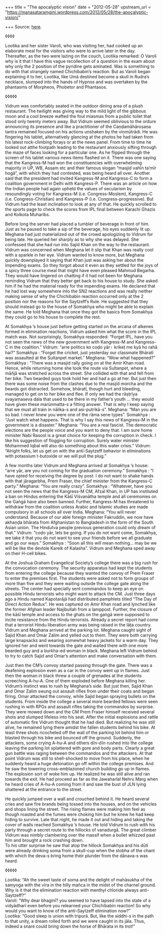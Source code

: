 +++
title = "The apocalyptic vision"
date = "2012-05-28"
upstream_url = "https://manasataramgini.wordpress.com/2012/05/28/the-apocalyptic-vision/"

+++
Source: [here](https://manasataramgini.wordpress.com/2012/05/28/the-apocalyptic-vision/).

◊◊◊◊

Lootika and her sister Varoli, who was visiting her, had cooked up an elaborate meal for the visitors who were to arrive later in the day. Thereafter, as the two were lazing on the couch, Lootika remarked: O Varoli why is it that I have this vague recollection of a question in the exam about why only the 2 position of the pyridine gets aminated. Was is something to do with that strangely named Chichibabin’s reaction. But as Varoli began explaining it to her, Lootika, like Umā destined become a skull in Rudra’s necklace, slumped into the hands of Hypnos and was overtaken by the phantasms of Morpheos, Phobetor and Phantasos.

◊◊◊◊◊

Vidrum was comfortably seated in the outdoor dining area of a plush restaurant. The twilight was giving way to the mild light of the gibbous moon and a cool breeze wafted the foul miasmas from a public toilet that stood only twenty meters away. But Vidrum seemed oblivious to the ordure announcing its presence and like a practitioner of the Caṇḍamāhāroṣaṇa tantra remained focused on his actions unshaken by the viṇmūtrādi. He was fingering his tablet, alternatively glancing at the photos he had taken from his latest rock-climbing forays or at the news panel. From time to time he looked out atthe footpath leading to the restaurant anxiously sifting through the maze of faces looking for a particular one. As he flipped through the screen of his tablet various news items flashed on it. There was one saying that the Kangress-M had won the constituencies with overwhelming majority in UP, WB, Assam etc and their famous slogan “masjid vahīn ta’mīr hogā”, with which they had contested, was being heard all over. Another said that the president had invited Kangress-M and Kangress-C to form a coalition government in Delhi with Kangress-P. There was an article on how the Indian people had again upheld the values of secularism by resoundingly voting for Kangress-M
(i.e. Congress-Moslem), Kangress-C (i.e. Congress-Christian) and
Kangress-P (i.e. Congress-progressive). But Vidrum had the least inclination to look at any of that. He quickly scrolled to the sports page to check the scores from IPL final between Karachi Ghazis and Kolkota Muharibs.

Before long the server had placed a tumbler of beverage in front of him. Just as he paused to take a sip of the beverage, his eyes suddenly lit up. Meghana had just materialized out of the crowd apologizing to Vidrum for being late. He queried her sharply as to why she was delayed. She confessed that she had run into Sajid Khan on the way to the restaurant. Vidrum was concerned when Meghana let it slip that Khan was really cool with a sparkle in her eye. Vidrum wanted to know more, but Meghana quickly downplayed it saying that Khan just was asking her about the impending exams. So they forgot about it even as they settled for the joys of a spicy three course meal that might have even pleased Mahmud Begarha. They would have lingered on chatting if it had not been for Meghana reminding Vidrum that they better get back to his house to study. She asked him if he had the material ready for the impending exams. He declared that he had lost way somewhere into the SN2 reactions and was really neither making sense of why the Chichibabin reaction occurred only at the 2 position nor the reasons for the Saytzeff’s Rule. He suggested that they should instead go to the house of Somakhya who might be able to explain the same. He told Meghana that once they got the basics from Somakhya they could go to his house to complete the rest.

At Somakhya ’s house just before getting started on the arcana of alkenes formed in elimination reactions, Vidrum asked him what the score in the IPL match was. Not surprisingly, Somakhya responded: “Forget IPL, have you not seen the news of the new government with Kangress-M and Kangress-C in the coalition.” Vidrum: “arre politics ko coḍo yār। krikeṭ me kyā ho rahā hai?” Somakhya : “Forget the cricket, just yesterday our classmate Bhāratī was assaulted at the Sultanpet market.” Meghana: “Wow what happened?” Somakhya : “There was a masjid rally going on at the Amir Khan road. Hence, while returning home she took the route via Sultanpet, where a māñjā was stretched across the street. She collided with that and fell from her bike. Two bearded guys took hold her and had a go at her. But just then there was some noise from the clashes due to the masjid morcha and the beards got distracted. Somehow, bhāratī, though hurt and bleeding, managed to get on to her bike and flee. If only we had the rāṣṭrīya svayaṃaseva dala that used to be there in my father’s youth … they would have given these marūnmatta-s a fitting answer. That is why I keep saying that we must all train in nālika-s and asi-putrikā-s”. Meghana: “Man you are so bad. I never knew you were one of the rāma sene types”. Somakhya : “Just watch what happens. That is why I say this news of Kangress-M in the government is a disaster.” Meghana: “You are a real fascist. The democratic elections are the people voice and you want to deny that. I am sure home minister Nabi Rasool is a great choice for keeping the corruption in check. I like his suggestion of flogging for corruption. Surely water minister Mohammed Iqbal will also do something about this water crisis.” Vidrum: “Alright folks, let us get on with the anti-Saytzeff behavior in eliminations with potassium t-butoxide or we will pull the plug.”

A few months later Vidrum and Meghana arrived at Somakhya ’s house: “arre yār, are you not coming for the graduation ceremony.” Somakhya : “I have opted for receiving the degree by post. I do not want to shake hands with that jāragarbha, Prem Fraser, the chief minister from the Kangress-C party.” Meghana: “You are really crazy”. Somakhya : “Whatever, have you not seen the news that the Kangress-M CM, Afzal Khan, in UP has instituted a ban on Hindus entering the Kāśī Viśvanātha temple and all ceremonies on the Gaṅgā have also been banned. Further, Kangress-M has threatened to withdraw from the coalition unless Arabic and Islamic studies are made compulsory in all schools all over India. Meghana: “You will never understand. Because of our able foreign minister Fakruddin, we now have akhaṇḍa bhārata from Afghanistan to Bangladesh in the form of the South Asian union. The Hindutva people previous generation could only dream of that.” Vidrum: “coḍo yār, lets be going. If you do not want come, Somakhya, we take it that you do not want to see your friends before we all graduate and go our ways.” Somakhya : “Soon all this will mean nothing… may be we will be like the devlole Kareik of Kalasha”. Vidrum and Meghana sped away on their H-cell bikes.

At the Joshua Graham Evangelical Society’s college there was a big rush for the convocation ceremony. The security apparatus had kept the students from entering the college because they wanted the convoy of Prem Fraser to enter the premises first. The students were asked not to form groups of more than five and they were waiting outside the college gate along the streets. The center had specially sent commandos to keep an eye on possible Hindu terrorists who might want to attack the CM. Just three days ago a Hindu named Kapotarājā had distributed pamphlets titled “The Day of Direct Action Redux”. He was captured on Amir Khan road and lynched like the former Afghan leader Najibullah from a lamppost. Further, the closure of the kāśī temple and access to the ghats on the gaṅgā were supposed to incite resistance from the Hindu terrorists. Already a secret report had come that a terrorist Hindu liberation army was being raised in the lāṭa country. Vidrum and Meghana arrived at the parking lot. Meghana caught sight of Sajid Khan and Omar Zalim and yelled out to them. They were both carrying large knapsacks and wearing somewhat heavy jackets for a warm day. They ignored her and went towards the gate and waited there with one more bearded guy and a burkha-ed woman in black. Meghana left Vidrum behind to try to catch Sajid and Omar’s attention and make conversation with them.

Just then the CM’s convoy started passing through the gate. There was a deafening explosion even as a car in the convoy went up in flames. Just then the woman in black threw a couple of grenades at the students screeching A-hu-A. One of them exploded before Meghana killing her. Vidrum’s instinct was to rush by Meghana’s side. But just then, Sajid Khan and Omar Zalim swung out assault rifles from under their coats and began firing. Omar attacked the convoy, while Sajid began spraying bullets on the students. From inside the college a several more bearded fellows were seen rushing in with RPGs and assault rifles taking the commandos by surprise. They were mowed down and the CM Prem Fraser himself received several shots and slumped lifeless into his seat. After the initial explosions and rattle of automatic fire Vidrum thought that he had died. But realizing he was still alive, he remained lying there amidst the fallen students behind his bike. At least three shots ricocheted off the wall of the parking lot behind him or blasted through his bike and bounced off the ground. Suddenly, the attackers, some crying A-hu-A and others dīn-dīn rushed into the college leaving the parking lot splattered with gore and body parts. Clearly a great gun battle was raging between the commandos and the attackers. At that point Vidrum was still to shell-shocked to move from his place, when he suddenly heard a huge detonation go off within the college premises. And he saw the towering cross-emblazoned church building go up in flames. The explosion sort of woke him up. He realized he was still alive and ran towards the exit. He had proceed as far as the Jawaharlal Nehru Marg when he heard cries of A-hu-A coming from it and saw the bust of JLN lying shattered at the entrance to the street.

He quickly jumped over a wall and crouched behind it. He heard several cries and saw fire brands being tossed into the houses, and on the vehicles and shops lining the street. The rising flames were making him feel as though roasted and the fumes were choking him but he knew he had keep hiding to survive. Late that night, he made it out and hiding and taking the cover of walls reached Somakhya ’s house. He told Vidrum to rush with his party through a secret route to the hillocks of vanadurgā. The great climber Vidrum was nimbly clambering over the massif when a bullet whizzed past him and brought a rock crashing down.  
To his utter surprise he saw that atop the hillock Somakhya and his dūtī were already drinking soma from a skull-cup when the stobha of the chant with which the deva-s bring home their plunder from the dānava-s was heard.

◊◊◊◊◊

Lootika: “Ah the sweet taste of soma and the delight of mahāsukha of the saṃyoga with the vīra in the hilly mañca in the midst of the charnel ground. Why is it that the elimination reaction with menthyl chloride always anti-Saytzeff?”  
Varoli: “Why dear bhaginī? you seemed to have lapsed into the state of a vidyādharī even before you relearned your Chichibabin reaction! So why would you want to know of the anti-Saytzeff elimination now?”  
Lootika: “Good sleep is union with tripurā. But, like the siddhi-s in the path to that unity, a dream rolled forth and we were caught in its jāla. Thus, indeed a snare could bring down the horse of Bhārata in its trot!”

